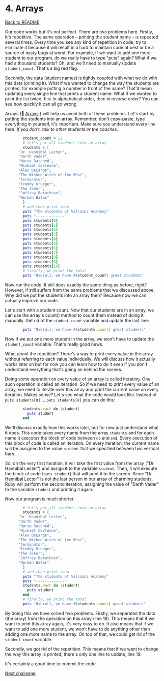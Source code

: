 # 4. Arrays

[Back to README](README.md)

Our code works but it's not perfect. There are two problems here. Firstly, it's repetitive. The same operation – printing the student name – is repeated several times. Every time you see any kind of repetition in code, try to eliminate it because it will result in a hard to maintain code at best or be a source of nasty bugs at worst. For example, if we want to add one more student to our program, do we really have to type "puts" again? What if we had a thousand students? Oh, and we'll need to manually update `student_count`. That's a big red flag.

Secondly, the data (student names) is tightly coupled with what we do with this data (printing it). What if we wanted to change the way the students are printed, for example putting a number in front of the name? That'd mean updating every single line that prints a student name. What if we wanted to print the list twice: first in alphabetical order, then in reverse order? You can see how quickly it can all go wrong.

Arrays (:pill: [Arrays](https://github.com/makersacademy/pre_course/blob/master/pills/arrays.md) ) will help us avoid both of these problems. Let's start by putting the students into an array. Remember, don't copy-paste, type everything in yourself, it's important. Make sure you understand every line here: _if you don't, talk to other students or the coaches_.

````ruby
		student_count = 11
		# let's put all students into an array
		students = [
      "Dr. Hannibal Lecter",
      "Darth Vader",
      "Nurse Ratched",
      "Michael Corleone",
      "Alex DeLarge",
      "The Wicked Witch of the West",
      "Terminator",
      "Freddy Krueger",
      "The Joker",
      "Joffrey Baratheon",
      "Norman Bates"
		]
		# and then print them
		puts "The students of Villains Academy"
		puts "-------------"
		puts students[0]
		puts students[1]
		puts students[2]
		puts students[3]
		puts students[4]
		puts students[5]
		puts students[6]
		puts students[7]
		puts students[8]
		puts students[9]
		puts students[10]
		# finally, we print the total
		puts "Overall, we have #{student_count} great students"
````

Now run the code. It still does exactly the same thing as before, right? However, if still suffers from the same problems that we discussed above. Why did we put the students into an array then? Because now we can actually improve our code.

Let's start with a student count. Now that our students are in an array, we can use the array's count() method to count them instead of doing it manually. Get rid of the `student_count` variable and update the last line:

````ruby
		puts "Overall, we have #{students.count} great students"
````

Now if we put one more student in the array, we won't have to update the `student_count` variable. That's really good news.

What about the repetition? There's a way to print every value in the array without referring to each value individually. We will discuss how it actually works later on but for now you can learn how to do it even if you don't understand everything that's going on behind the scenes.

Doing some operation on every value of an array is called iterating. One such operation is called an iteration. So if we need to print every value of an array, we need to iterate over this array and print the current value on every iteration. Makes sense? Let's see what the code would look like. Instead of `puts students[0]` ... `puts students[8]` you can do this:

````ruby
		students.each do |student|
		  puts student
		end
````

We'll discuss exactly how this works later, but for now just understand what it does. This code takes every name from the array `students` and for each name it executes the block of code between `do` and `end`. Every execution of this block of code is called an iteration. On every iteration, the current name will be assigned to the value `student` that we specified between two vertical bars.

So, on the very first iteration, it will take the first value from the array ("Dr. Hannibal Lecter") and assign it to the variable `student`. Then, it will execute the block of code (`puts student`) that will print it to the screen. Since "Dr. Hannibal Lecter" is not the last person in our array of charming students, Ruby will perform the second iteration, assigning the value of "Darth Vader" to the variable `student` and printing it again.

Now our program is much shorter.

````ruby
		# let's put all students into an array
		students = [
      "Dr. Hannibal Lecter",
      "Darth Vader",
      "Nurse Ratched",
      "Michael Corleone",
      "Alex DeLarge",
      "The Wicked Witch of the West",
      "Terminator",
      "Freddy Krueger",
      "The Joker",
      "Joffrey Baratheon",
      "Norman Bates"
		]
		# and then print them
		puts "The students of Villains Academy"
		puts "-------------"
		students.each do |student|
		  puts student
		end
		# finally, we print the total
		puts "Overall, we have #{students.count} great students"
````

By doing this we have solved two problems. Firstly, we separated the data (the array) from the operation on this array (line 19). This means that if we want to print this array again, it's very easy to do. It also means that if we want to add one more student, we won't have to do anything other than adding one more name to the array. On top of that, we could get rid of the `student_count` variable.

Secondly, we got rid of the repetition. This means that if we want to change the way this array is printed, there's only one line to update, line 19.

It's certainly a good time to commit the code.

[Next challenge](05_methods.md)
